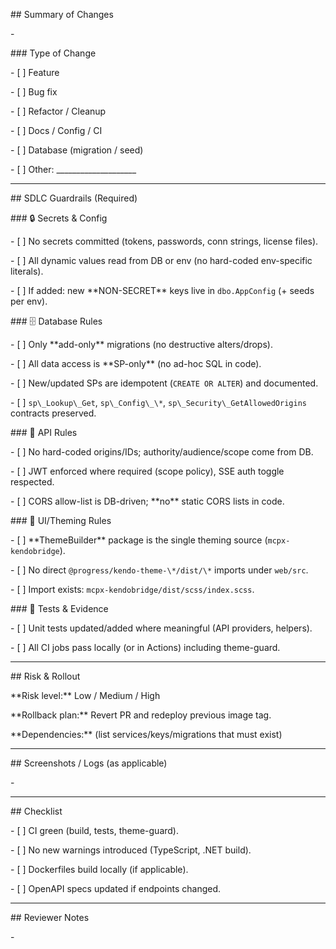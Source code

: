 <!--

&nbsp; Technijian – MCPX Admin: Pull Request Template

&nbsp; Purpose:

&nbsp;   Enforce SDLC guardrails: no hard-coded secrets, SP-only DB access, add-only

&nbsp;   migrations, ThemeBuilder is the single source of theming, and CI gates pass.

&nbsp; Instructions:

&nbsp;   1) Complete the checklist (all items must be ✅ or N/A with explanation).

&nbsp;   2) Fill out the change summary and testing notes.

&nbsp;   3) Attach screenshots for UI changes, and paste relevant logs for API.

-->



\## Summary of Changes

<!-- What does this PR do? Keep it crisp. -->

\- 



\### Type of Change

\- \[ ] Feature

\- \[ ] Bug fix

\- \[ ] Refactor / Cleanup

\- \[ ] Docs / Config / CI

\- \[ ] Database (migration / seed)

\- \[ ] Other: \_\_\_\_\_\_\_\_\_\_\_\_\_\_\_\_\_\_\_\_



---



\## SDLC Guardrails (Required)



\### 🔒 Secrets \& Config

\- \[ ] No secrets committed (tokens, passwords, conn strings, license files).

\- \[ ] All dynamic values read from DB or env (no hard-coded env-specific literals).

\- \[ ] If added: new \*\*NON-SECRET\*\* keys live in `dbo.AppConfig` (+ seeds per env).



\### 🗄️ Database Rules

\- \[ ] Only \*\*add-only\*\* migrations (no destructive alters/drops).

\- \[ ] All data access is \*\*SP-only\*\* (no ad-hoc SQL in code).

\- \[ ] New/updated SPs are idempotent (`CREATE OR ALTER`) and documented.

\- \[ ] `sp\_Lookup\_Get`, `sp\_Config\_\*`, `sp\_Security\_GetAllowedOrigins` contracts preserved.



\### 🧩 API Rules

\- \[ ] No hard-coded origins/IDs; authority/audience/scope come from DB.

\- \[ ] JWT enforced where required (scope policy), SSE auth toggle respected.

\- \[ ] CORS allow-list is DB-driven; \*\*no\*\* static CORS lists in code.



\### 🎨 UI/Theming Rules

\- \[ ] \*\*ThemeBuilder\*\* package is the single theming source (`mcpx-kendobridge`).

\- \[ ] No direct `@progress/kendo-theme-\*/dist/\*` imports under `web/src`.

\- \[ ] Import exists: `mcpx-kendobridge/dist/scss/index.scss`.



\### 🧪 Tests \& Evidence

\- \[ ] Unit tests updated/added where meaningful (API providers, helpers).

\- \[ ] All CI jobs pass locally (or in Actions) including theme-guard.



---



\## Risk \& Rollout

\*\*Risk level:\*\* Low / Medium / High  

\*\*Rollback plan:\*\* Revert PR and redeploy previous image tag.  

\*\*Dependencies:\*\* (list services/keys/migrations that must exist)



---



\## Screenshots / Logs (as applicable)

<!-- UI: before/after screenshots. API: sample logs or responses. -->

\- 



---



\## Checklist

\- \[ ] CI green (build, tests, theme-guard).

\- \[ ] No new warnings introduced (TypeScript, .NET build).

\- \[ ] Dockerfiles build locally (if applicable).

\- \[ ] OpenAPI specs updated if endpoints changed.



---



\## Reviewer Notes

<!-- Anything you want reviewers to focus on -->

\- 



